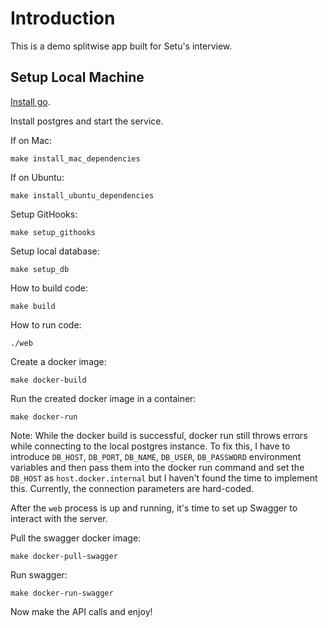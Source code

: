 # Introduction

This is a demo splitwise app built for Setu's interview.

## Setup Local Machine

[Install go](https://go.dev/doc/install).

Install postgres and start the service.

If on Mac:

```shell
make install_mac_dependencies
```

If on Ubuntu:
```shell
make install_ubuntu_dependencies
```

Setup GitHooks:

```shell
make setup_githooks
```

Setup local database:

```shell
make setup_db
```

How to build code:

```shell
make build
```

How to run code:

```shell
./web
```

Create a docker image:

```shell
make docker-build
```

Run the created docker image in a container:

```shell
make docker-run
```

Note: While the docker build is successful, docker run still throws errors while
connecting to the local postgres instance. To fix this, I have to introduce `DB_HOST`,
`DB_PORT`, `DB_NAME`, `DB_USER`, `DB_PASSWORD` environment variables and then pass
them into the docker run command and set the `DB_HOST` as `host.docker.internal` but
I haven't found the time to implement this. Currently, the connection parameters are
hard-coded.

After the `web` process is up and running, it's time to set up Swagger to interact
with the server.

Pull the swagger docker image:

```shell
make docker-pull-swagger
```

Run swagger:

```shell
make docker-run-swagger
```

Now make the API calls and enjoy!